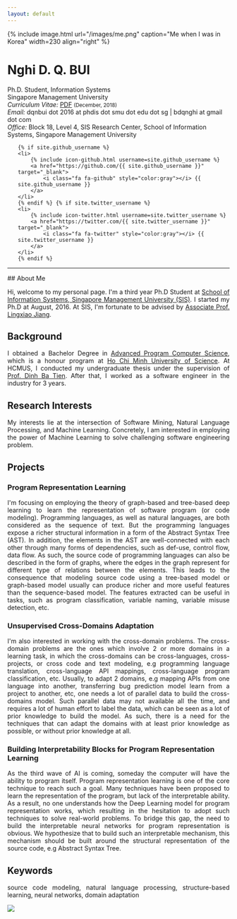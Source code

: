 ```yaml
---
layout: default
---
```


{% include image.html url="/images/me.png" caption="Me when I was in Korea" width=230 align="right" %}

# Nghi D. Q. BUI  

Ph.D. Student, Information Systems <br>
Singapore Management University <br>
<em>Curriculum Vitae: </em><a href="/files/CV_new.pdf" target="_blank">PDF</a>  <small>(December, 2018)</small> <br>
<em>Email: </em><a>dqnbui dot 2016 at phdis dot smu dot edu dot sg</a> | <a>bdqnghi at gmail dot com</a> <br>
<em>Office: </em>Block 18, Level 4, SIS Research Center, School of Information Systems, Singapore Management University<br>

<ul class="social-media-list">
    <!-- {% include icon-github.html username=site.github_username %} | {% include icon-linkedin.html username=site.linkedin_username %} | {% include icon-facebook.html username=site.facebook_username %} | {% include icon-twitter.html username=site.twitter_username %} -->

    {% if site.github_username %}
    <li>
        {% include icon-github.html username=site.github_username %}
        <a href="https://github.com/{{ site.github_username }}" target="_blank">
            <i class="fa fa-github" style="color:gray"></i> {{ site.github_username }}
        </a>
    </li>
    {% endif %} {% if site.twitter_username %}
    <li>
        {% include icon-twitter.html username=site.twitter_username %}
        <a href="https://twitter.com/{{ site.twitter_username }}" target="_blank">
            <i class="fa fa-twitter" style="color:gray"></i> {{ site.twitter_username }}
        </a>
    </li>
    {% endif %}


   <!--  {% if site.google_scholar_id %}
    <li>
        <a href="https://scholar.google.com/citations?user={{ site.google_scholar_id }}">
            <i class="ai ai-google-scholar" style="color:gray"></i> {{ site.google_scholar_id }}
        </a>
    </li>
    {% endif %}  -->
</ul>

<hr >
## About Me
<p align="justify" >
Hi, welcome to my personal page. I'm a third year Ph.D Student at <a href="https://sis.smu.edu.sg/programmes/PhD/overview" target="_blank">School of Information Systems, Singapore Management University (SIS)</a>. I started my Ph.D at August, 2016. At SIS, I'm fortunate to be advised by <a href="http://www.mysmu.edu/faculty/lxjiang/" target="_blank">Associate Prof. Lingxiao Jiang</a>. </p>


## Background
<p align="justify" >
I obtained a Bachelor Degree in <a href="http://www.apcs.hcmus.edu.vn/Default.aspx?alias=www.apcs.hcmus.edu.vn/en" target="_blank">Advanced Program Computer Science</a>, which is a honour program at <a href="http://web.hcmus.edu.vn/en/index.php" target="_blank">Ho Chi Minh University of Science</a>. At HCMUS, I conducted my undergraduate thesis under the supervision of <a href="https://dblp.org/pers/hd/d/Dinh:Tien_Ba">Prof. Dinh Ba Tien</a>. After that, I worked as a software engineer in the industry for 3 years.
</p>

## Research Interests
<p align="justify" >
My interests lie at the intersection of Software Mining, Natural Language Processing, and Machine Learning. Concretely, I am interested in employing the power of Machine Learning to solve challenging software engineering problem.
</p>

## Projects

### Program Representation Learning
<p align="justify" >
I'm focusing on employing the theory of graph-based and tree-based deep learning to learn the representation of software program (or code modeling). Programming languages, as well as natural languages, are both considered as the sequence of text. But the programming languages expose a richer structural information in a form of the Abstract Syntax Tree (AST). In addition, the elements in the AST are well-connected with each other through many forms of dependencies, such as def-use, control flow, data flow. As such, the source code of programming languages can also be described in the form of graphs, where the edges in the graph represent for different type of relations between the elements. This leads to the consequence that modeling source code using a tree-based model or graph-based model usually can produce richer and more useful features than the sequence-based model. The features extracted can be useful in tasks, such as program classification, variable naming, variable misuse detection, etc.
</p>

### Unsupervised Cross-Domains Adaptation
<p align="justify" >
I'm also interested in working with the cross-domain problems. The cross-domain problems are the ones which involve 2 or more domains in a learning task, in which the cross-domains can be cross-languages, cross-projects, or cross code and text modeling, e.g programming language translation, cross-language API mappings, cross-language program classification, etc.  Usually, to adapt 2 domains, e.g mapping APIs from one language into another, transferring bug prediction model learn from a project to another, etc, one needs a lot of parallel data to build the cross-domains model. Such parallel data may not available all the time, and requires a lot of human effort to label the data, which can be seen as a lot of prior knowledge to build the model. As such, there is a need for the techniques that can adapt the domains with at least prior knowledge as possible, or without prior knowledge at all.
</p>

### Building Interpretability Blocks for Program Representation Learning
<p align="justify" >
As the third wave of AI is coming, someday the computer will have the ability to program itself. Program representation learning is one of the core technique to reach such a goal. Many techniques have been proposed to learn the representation of the program, but lack of the interpretable ability. As a result, no one understands how the Deep Learning model for program representation works, which resulting in the hesitation to adopt such techniques to solve real-world problems. To bridge this gap, the need to build the interpretable neural networks for program representation is obvious. We hypothesize that to build such an interpretable mechanism, this mechanism should be built around the structural representation of the source code, e.g Abstract Syntax Tree.
</p>

## Keywords
<p align="justify" >
source code modeling, natural language processing, structure-based learning, neural networks, domain adaptation
</p>


<a href="https://clustrmaps.com/site/1ad1p" title="Visit tracker"><img src="//www.clustrmaps.com/map_v2.png?d=McQNhkf8Yz9_O9RxR6737fb3TmJs5kCW-Tm-aoQaocc&cl=ffffff"></a>
